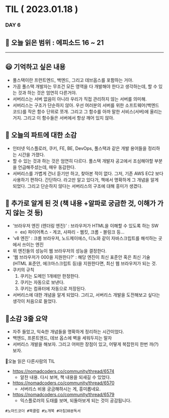 # TIL ( 2023.01.18 )

### DAY 6

## 🔖 오늘 읽은 범위 : 에피소드 16 ~ 21

---


##  😃  기억하고 싶은 내용

- 풀스택이란 프런트엔드, 백엔드, 그리고 데브옵스를 포함하는 거야.
- 가끔 풀스택 개발자는 무조건 모든 영역을 다 개발해야 한다고 생각하는데, 할 수 있는 것과 하는 것은 엄연히 다른거야.
- 서버리스는 서버 없음이 아니라 우리가 직접 관리하지 않는 서버를 의미해.
- 서버리스는 구조가 단순하지 않아. 우선 여러분의 서버를 위한 소프트웨어(백엔드 코드)를 작은 함수 단위로 쪼개. 그리고 그 함수를 아까 말한 서비스(서버)에 올리는 거지. 그리고 이 함수들은 서버에서 항상 깨어 있지 않아.


## 🤔 오늘의 파트에 대한 소감

- 인터넷 익스플로러, 쿠키, FE, BE, DevOps, 풀스택과 같은 개발 용어들을 정리하는 시간을 가졌다.
- 할 수 있는 것과 하는 것은 엄연히 다르다. 풀스택 개발자 공고에서 조심해야할 부분을 언급해주셨는데, 매우 동감한다.
- 서버리스를 가볍게 건너 듣기만 하고, 찾아본 적이 없다. 그저, 기존 AWS EC2 보다 사용하기 편하다. 간단하다. 라고만 알고 있다가, 책에서 명확하게 그 개념을 알게 되었다. 그리고 단순하지 않다는 서버리스의 구조에 대해 흥미가 생겼다.

## 🔎 추가로 알게 된 것 (책 내용 +알파로 궁금한 것, 이해가 가지 않는 것 등)

- '브라우저 엔진 (렌더링 엔진)' : 브라우저가 HTML을 이해할 수 있도록 하는 SW 
  - ex) 파이어폭스 - 게코, 사파리 - 웹킷, 크롬 - 블링크 등...
- 'v8 엔진' : 크롬 브라우저, 노드제이에스, 디노와 같이 자바스크립트를 해석하는 곳에서 쓰이는 엔진
- 위 엔진들의 성능이 웹 브라우저의 성능을 결정한다.
- '웹 브라우저가 000을 지원한다?' : 해당 엔진이 최신 표준안 혹은 최신 기술 (HTML 표준안, 에크마스크립트 등)을 지원한다면, 최신 웹 브라우저가 되는 것.
- 쿠키의 규칙
  1. 쿠키는 도메인 1개에만 한정한다.
  2. 쿠키는 자동으로 보낸다.
  3. 쿠키는 컴퓨터에 자동으로 저장된다.
- 서버리스에 대한 개념을 알게 되었다. 그리고, 서버리스 개발을 도전해보고 싶다는 생각이 처음으로 들었다.

## 🤟소감 3줄 요약

- 자주 들었고, 익숙한 개념들을 명확하게 정리하는 시간이었다.
- 백엔드, 프론트엔드, 데브 옵스에 벽을 세워두지는 말자
- 서버리스 개발을 해보자. 그리고 어떠한 장점이 있고, 어떻게 복잡한지 한번 까(?) 보자.

📍오늘 읽은 다른사람의 TIL 
- https://nomadcoders.co/community/thread/6574
  - 알찬 내용. 다시 보며, 책 내용을 되새길 수 있었다.
- https://nomadcoders.co/community/thread/6570
  - 서버리스 비용 궁금해하시는 게, 흥미롭네요.
- https://nomadcoders.co/community/thread/6579
  - 익스플로러의 도태를 보며, 되돌아보게 되는 것이 공감됩니다.

```
#노마드코더 #북클럽 #노개북 #아침30분독서 
```
